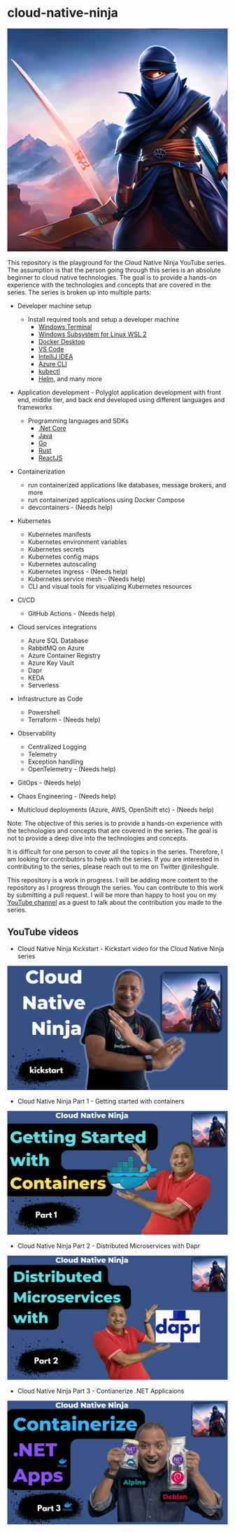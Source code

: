 # cloud-native-ninja

![Cloud Native Ninja](/images/fotor-cloud-native-ninja.png)

This repository is the playground for the Cloud Native Ninja YouTube series. The assumption is that the person going through this series is an absolute beginner to cloud native technologies. The goal is to provide a hands-on experience with the technologies and concepts that are covered in the series. The series is broken up into multiple parts:

- Developer machine setup

    - Install required tools and setup a developer machine
        - [Windows Terminal](https://learn.microsoft.com/en-us/windows/terminal/install) 
        - [Windows Subsystem for Linux WSL 2](https://learn.microsoft.com/en-us/windows/wsl/install)
        - [Docker Desktop](https://www.docker.com/products/docker-desktop/) 
        - [VS Code](https://code.visualstudio.com/)
        - [IntelliJ IDEA](https://www.jetbrains.com/idea/) 
        - [Azure CLI](https://learn.microsoft.com/en-us/cli/azure/install-azure-cli) 
        - [kubectl](https://kubernetes.io/docs/tasks/tools/) 
        - [Helm](https://helm.sh/), and many more

    

- Application development - Polyglot application development with front end, middle tier, and back end developed using different languages and frameworks
    - Programming languages and SDKs
        - [.Net Core](https://dotnet.microsoft.com/en-us/download)
        - [Java](https://jdk.java.net/19/)
        - [Go](https://go.dev/doc/install)
        - [Rust](https://www.rust-lang.org/tools/install)
        - [ReactJS](https://www.geeksforgeeks.org/how-to-install-reactjs-on-windows/)
- Containerization 
    - run containerized applications like databases, message brokers, and more 
    - run containerized applications using Docker Compose
    - devcontainers - (Needs help)
- Kubernetes
    - Kubernetes manifests
    - Kubernetes environment variables
    - Kubernetes secrets
    - Kubernetes config maps
    - Kubernetes autoscaling
    - Kubernetes ingress - (Needs help)
    - Kubernetes service mesh - (Needs help)
    - CLI and visual tools for visualizing Kubernetes resources
- CI/CD
    - GitHub Actions - (Needs help)
- Cloud services integrations
    - Azure SQL Database
    - RabbitMQ on Azure
    - Azure Container Registry
    - Azure Key Vault
    - Dapr
    - KEDA
    - Serverless
- Infrastructure as Code
    - Powershell
    - Terraform - (Needs help)
- Observability
    - Centralized Logging
    - Telemetry
    - Exception handling
    - OpenTelemetry - (Needs help)
- GitOps - (Needs help)
- Chaos Engineering - (Needs help)
- Multicloud deployments (Azure, AWS, OpenShift etc) - (Needs help)

Note: The objective of this series is to provide a hands-on experience with the technologies and concepts that are covered in the series. The goal is not to provide a deep dive into the technologies and concepts. 

It is difficult for one person to cover all the topics in the series. Therefore, I am looking for contributors to help with the series. If you are interested in contributing to the series, please reach out to me on Twitter @nileshgule.

This repository is a work in progress. I will be adding more content to the repository as I progress through the series. You can contribute to this work by submitting a pull request. I will be more than happy to host you on my [YouTube channel](https://www.youtube.com/channel/UCJOvQz55Ly-Rkr_ldE8pMEQ) as a guest to talk about the contribution you made to the series.

## YouTube videos


- Cloud Native Ninja Kickstart - Kickstart video for the Cloud Native Ninja series

[![Cloud Native Ninja Kickstart](/images/cloud-native-ninja-ickstart.png)](https://youtu.be/oPTchjM_6Lk)

- Cloud Native Ninja Part 1 - Getting started with containers

[![Cloud Native Ninja Part 1 - Getting started with containers](/images/cloud-native-ninja-pt1-getting-started-with-containers.png)](https://youtu.be/WT73jn-1nUg)

- Cloud Native Ninja Part 2 - Distributed Microservices with Dapr

[![Cloud Native Ninja Part 2 - Distributed Microservices with Dapr](/images/cloud-native-ninja-pt2-distributed-microservices-with-dapr.png)](https://youtu.be/ep_IJ9d0Nqw)

- Cloud Native Ninja Part 3 - Contianerize .NET Applicaions

[![Cloud Native Ninja Part 3 - Contianerize .NET Applicaions](/images/cloud-native-ninja-pt3-docker-dotnet.png)](https://youtu.be/kyWBnPZmNzM)





